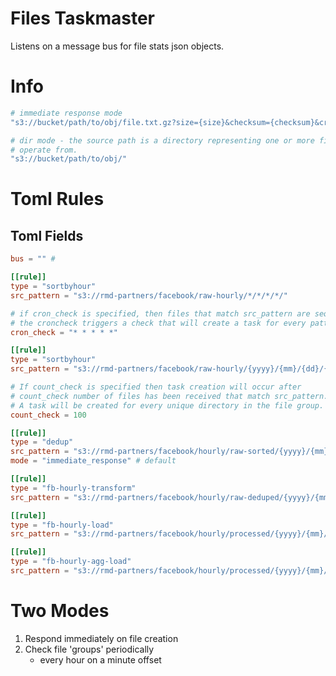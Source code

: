 # Files Taskmaster

Listens on a message bus for file stats json objects.

# Info

```bash
# immediate response mode
"s3://bucket/path/to/obj/file.txt.gz?size={size}&checksum={checksum}&created={created}&lines={lineCnt}"

# dir mode - the source path is a directory representing one or more files created that the worker can 
# operate from.
"s3://bucket/path/to/obj/"

```

# Toml Rules

## Toml Fields
```toml
bus = "" #
```


```toml
[[rule]]
type = "sortbyhour"
src_pattern = "s3://rmd-partners/facebook/raw-hourly/*/*/*/*/"

# if cron_check is specified, then files that match src_pattern are sequestered until
# the croncheck triggers a check that will create a task for every pattern match
cron_check = "* * * * *"

[[rule]]
type = "sortbyhour"
src_pattern = "s3://rmd-partners/facebook/raw-hourly/{yyyy}/{mm}/{dd}/{hh}/"

# If count_check is specified then task creation will occur after
# count_check number of files has been received that match src_pattern.
# A task will be created for every unique directory in the file group. 
count_check = 100 

[[rule]]
type = "dedup"
src_pattern = "s3://rmd-partners/facebook/hourly/raw-sorted/{yyyy}/{mm}/{dd}/{hh}/"
mode = "immediate_response" # default

[[rule]]
type = "fb-hourly-transform"
src_pattern = "s3://rmd-partners/facebook/hourly/raw-deduped/{yyyy}/{mm}/{dd}/{hh}/"

[[rule]]
type = "fb-hourly-load"
src_pattern = "s3://rmd-partners/facebook/hourly/processed/{yyyy}/{mm}/{dd}/{hh}/"

[[rule]]
type = "fb-hourly-agg-load"
src_pattern = "s3://rmd-partners/facebook/hourly/processed/{yyyy}/{mm}/{dd}/{hh}/"
```

# Two Modes

1. Respond immediately on file creation
2. Check file 'groups' periodically
	- every hour on a minute offset